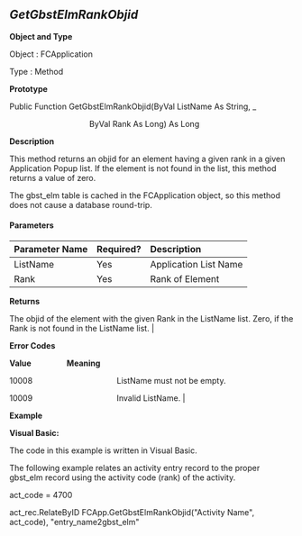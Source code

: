 _GetGbstElmRankObjid_
---------------------

**Object and Type**

Object : FCApplication

Type : Method

**Prototype**

Public Function GetGbstElmRankObjid(ByVal ListName As String, _

                                    ByVal Rank As Long) As Long

**Description**

This method returns an objid for an element having a given rank in a given Application Popup list. If the element is not found in the list, this method returns a value of zero.

The gbst_elm table is cached in the FCApplication object, so this method does not cause a database round-trip.

#### Parameters

| Parameter Name | Required? | Description |
|:--- |:--- |:--- |
| ListName | Yes | Application List Name |
| Rank | Yes | Rank of Element |

**Returns**

The objid of the element with the given Rank in the ListName list. Zero, if the Rank is not found in the ListName list. |

**Error Codes**

**Value**                **Meaning**

10008                                      ListName must not be empty.

10009                                      Invalid ListName. |

**Example**

**Visual Basic:**

The code in this example is written in Visual Basic.

The following example relates an activity entry record to the proper gbst_elm record using the activity code (rank) of the activity.

act_code = 4700

act_rec.RelateByID FCApp.GetGbstElmRankObjid("Activity Name", act_code), "entry_name2gbst_elm"